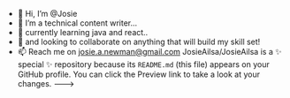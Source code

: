 - 👋 Hi, I’m @Josie
- 👀  I’m a technical content writer...
- 🌱 currently learning java and react..
- 💞️ and looking to collaborate on anything that will build my skill set!
- 📫 Reach me on josie.a.newman@gmail.com 
JosieAilsa/JosieAilsa is a ✨ special ✨ repository because its `README.md` (this file) appears on your GitHub profile.
You can click the Preview link to take a look at your changes.
--->
